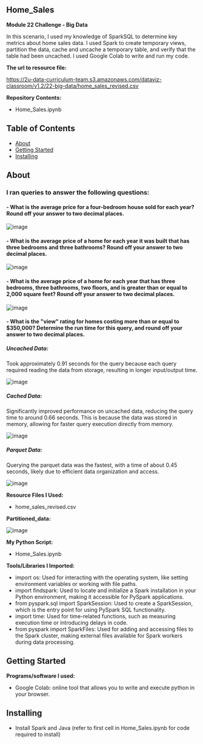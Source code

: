 ## Home_Sales
**Module 22 Challenge - Big Data**

In this scenario, I used my knowledge of SparkSQL to determine key metrics about home sales data. I used Spark to create temporary views, partition the data, cache and uncache a temporary table, and verify that the table had been uncached. I used Google Colab to write and run my code.

**The url to resource file:**

https://2u-data-curriculum-team.s3.amazonaws.com/dataviz-classroom/v1.2/22-big-data/home_sales_revised.csv


**Repository Contents:**
- Home_Sales.ipynb

## Table of Contents

- [About](#about)
- [Getting Started](#getting-started)
- [Installing](#installing)



## About

### I ran queries to answer the following questions:

#### - What is the average price for a four-bedroom house sold for each year? Round off your answer to two decimal places.
  
![image](https://github.com/KTamas03/Home_Sales/assets/132874272/5f5442fa-da98-4e9c-babd-065fe2711822)

#### - What is the average price of a home for each year it was built that has three bedrooms and three bathrooms? Round off your answer to two decimal places.

![image](https://github.com/KTamas03/Home_Sales/assets/132874272/cedcfa9d-538a-4c70-aafc-a657dd2f3525)


#### - What is the average price of a home for each year that has three bedrooms, three bathrooms, two floors, and is greater than or equal to 2,000 square feet? Round off your answer to two decimal places.

![image](https://github.com/KTamas03/Home_Sales/assets/132874272/df92c0d7-0a43-4a86-9f8f-ae43b60fa5ed)


 #### - What is the "view" rating for homes costing more than or equal to $350,000? Determine the run time for this query, and round off your answer to two decimal places.

##### Uncached Data:

Took approximately 0.91 seconds for the query because each query required reading the data from storage, resulting in longer input/output time.

  ![image](https://github.com/KTamas03/Home_Sales/assets/132874272/b505a167-5437-467d-8748-93900b97254c)


##### Cached Data:

Significantly improved performance on uncached data, reducing the query time to around 0.66 seconds. This is because the data was stored in memory, allowing for faster query execution directly from memory.

  ![image](https://github.com/KTamas03/Home_Sales/assets/132874272/7dfba536-b9d1-49f3-9a07-c454464ec5a3)


##### Parquet Data:

Querying the parquet data was the fastest, with a time of about 0.45 seconds, likely due to efficient data organization and access.

  ![image](https://github.com/KTamas03/Home_Sales/assets/132874272/911afd89-626b-4fee-bc5d-13be09620b98)



**Resource Files I Used:**
  - home_sales_revised.csv

**Partitioned_data:**

![image](https://github.com/KTamas03/Home_Sales/assets/132874272/52c6026e-473a-439f-91df-621ef231c750)


**My Python Script:**
  - Home_Sales.ipynb

**Tools/Libraries I Imported:**
   - import os: Used for interacting with the operating system, like setting environment variables or working with file paths.
   - import findspark: Used to locate and initialize a Spark installation in your Python environment, making it accessible for PySpark applications.
   - from pyspark.sql import SparkSession: Used to create a SparkSession, which is the entry point for using PySpark SQL functionality.
   - import time: Used for time-related functions, such as measuring execution time or introducing delays in code.
   - from pyspark import SparkFiles: Used for adding and accessing files to the Spark cluster, making external files available for Spark workers during data processing.


## Getting Started

**Programs/software I used:**
 - Google Colab: online tool that allows you to write and execute python in your browser.

## Installing
- Install Spark and Java (refer to first cell in Home_Sales.ipynb for code required to install)
  
